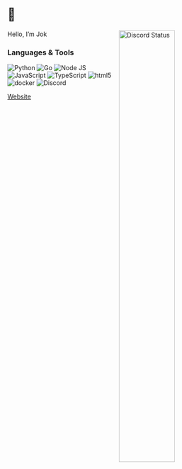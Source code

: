 #  👋

<a href="https://discord.com/users/458666543924903936" target="_blank">
  <img width="50%" align="right" alt="Discord Status" src="https://lanyard.cnrad.dev/api/458666543924903936?theme=light&borderRadius=5px">
<a />
Hello, I’m Jok

### Languages & Tools
<img alt="Python" src="https://img.shields.io/badge/-Python-397ab2?style=flat-square&logo=Python&logoColor=white" /> <img alt="Go" src="https://img.shields.io/badge/-Go-00ADD8?style=flat-square&logo=Go&logoColor=white" /> <img alt="Node JS" src="https://img.shields.io/badge/-Node%20JS-43853d?style=flat-square&logo=Node.js&logoColor=white" /> <img alt="JavaScript" src="https://img.shields.io/badge/-JavaScript-edb200?style=flat-square&logo=javascript&logoColor=white" /> <img alt="TypeScript" src="https://img.shields.io/badge/-TypeScript-235a96?style=flat-square&logo=typescript&logoColor=white" /> <img alt="html5" src="https://img.shields.io/badge/-HTML5-E34F26?style=flat-square&logo=html5&logoColor=white" /> <img alt="docker" src="https://img.shields.io/badge/-Docker-1390b6?style=flat-square&logo=Docker&logoColor=white" /> <img alt="Discord" src="https://img.shields.io/badge/-Discord-36393F?style=flat-square&logo=discord&logoColor=white" />

<a href="https://nejok.ru" target="_blank">Website</a>
